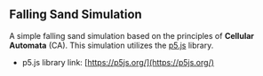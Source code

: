 ## Falling Sand Simulation

A simple falling sand simulation based on the principles of **Cellular Automata** (CA). This simulation utilizes the [p5.js](https://p5js.org/) library.

- p5.js library link: [https://p5js.org/](https://p5js.org/)

